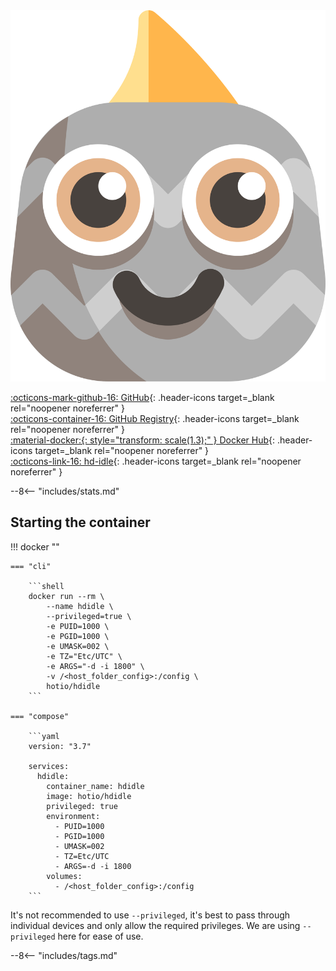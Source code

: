<div class="image-logo no-logo"><img src="/img/pullio.svg" alt="logo"></div>

[:octicons-mark-github-16: GitHub](https://github.com/hotio/hdidle){: .header-icons target=_blank rel="noopener noreferrer" }  
[:octicons-container-16: GitHub Registry](https://github.com/orgs/hotio/packages/container/package/hdidle){: .header-icons target=_blank rel="noopener noreferrer" }  
[:material-docker:{: style="transform: scale(1.3);" } Docker Hub](https://hub.docker.com/r/hotio/hdidle){: .header-icons target=_blank rel="noopener noreferrer" }  
[:octicons-link-16: hd-idle](https://github.com/adelolmo/hd-idle){: .header-icons target=_blank rel="noopener noreferrer" }  

--8<-- "includes/stats.md"

## Starting the container

!!! docker ""

    === "cli"

        ```shell
        docker run --rm \
            --name hdidle \
            --privileged=true \
            -e PUID=1000 \
            -e PGID=1000 \
            -e UMASK=002 \
            -e TZ="Etc/UTC" \
            -e ARGS="-d -i 1800" \
            -v /<host_folder_config>:/config \
            hotio/hdidle
        ```

    === "compose"

        ```yaml
        version: "3.7"

        services:
          hdidle:
            container_name: hdidle
            image: hotio/hdidle
            privileged: true
            environment:
              - PUID=1000
              - PGID=1000
              - UMASK=002
              - TZ=Etc/UTC
              - ARGS=-d -i 1800
            volumes:
              - /<host_folder_config>:/config
        ```

It's not recommended to use `--privileged`, it's best to pass through individual devices and only allow the required privileges. We are using `--privileged` here for ease of use.

--8<-- "includes/tags.md"
